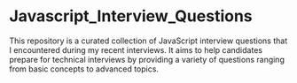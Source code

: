 # Javascript_Interview_Questions
This repository is a curated collection of JavaScript interview questions that I encountered during my recent interviews. It aims to help candidates prepare for technical interviews by providing a variety of questions ranging from basic concepts to advanced topics.
